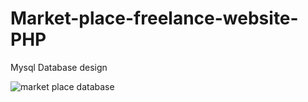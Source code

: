 # Market-place-freelance-website-PHP

Mysql Database design

![market place database](https://github.com/MD-ALAMIN-HOSSEN/Market-place-freelance-website-PHP/assets/99692491/df7f9fa5-58b8-4b6e-95d8-b0a66d0d95fd)
